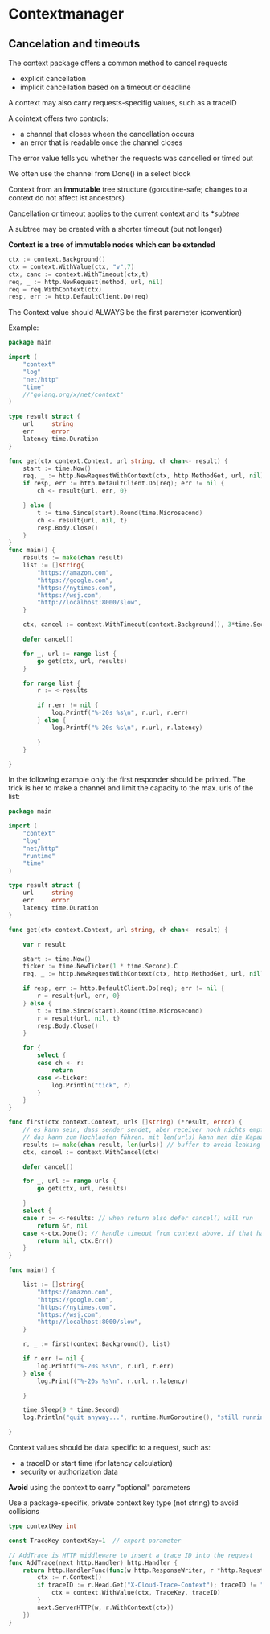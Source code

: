 # Contextmanager

## Cancelation and timeouts

The context package offers a common method to cancel requests
* explicit cancellation
* implicit cancellation based on a timeout or deadline

A context may also carry requests-specifig values, such as a traceID

A cointext offers two controls: 
* a channel that closes wheen the cancellation occurs
* an error that is readable once the channel closes

The error value tells you whether the requests was cancelled or timed out

We often use the channel from Done() in a select block

Context from an **immutable** tree structure (goroutine-safe; changes to a context do not affect ist ancestors)

Cancellation or timeout applies to the current context and its **subtree*

A subtree may be created with a shorter timeout (but not longer)

**Context is a tree of immutable nodes which can be extended**

```go
ctx := context.Background()
ctx = context.WithValue(ctx, "v",7)
ctx, canc := context.WithTimeout(ctx,t)
req, _ := http.NewRequest(method, url, nil)
req = req.WithContext(ctx)
resp, err := http.DefaultClient.Do(req)
```

The Context value should ALWAYS be the first parameter (convention)

Example:
```go
package main

import (
	"context"
	"log"
	"net/http"
	"time"
	//"golang.org/x/net/context"
)

type result struct {
	url     string
	err     error
	latency time.Duration
}

func get(ctx context.Context, url string, ch chan<- result) {
	start := time.Now()
	req, _ := http.NewRequestWithContext(ctx, http.MethodGet, url, nil)
	if resp, err := http.DefaultClient.Do(req); err != nil {
		ch <- result{url, err, 0}

	} else {
		t := time.Since(start).Round(time.Microsecond)
		ch <- result{url, nil, t}
		resp.Body.Close()
	}
}
func main() {
	results := make(chan result)
	list := []string{
		"https://amazon.com",
		"https://google.com",
		"https://nytimes.com",
		"https://wsj.com",
		"http://localhost:8000/slow",
	}

	ctx, cancel := context.WithTimeout(context.Background(), 3*time.Second)

	defer cancel()

	for _, url := range list {
		go get(ctx, url, results)
	}

	for range list {
		r := <-results

		if r.err != nil {
			log.Printf("%-20s %s\n", r.url, r.err)
		} else {
			log.Printf("%-20s %s\n", r.url, r.latency)

		}
	}

}
```

In the following example only the first responder should be printed. The trick is her to make a channel and limit the capacity to the max. urls of the list:

```go
package main

import (
	"context"
	"log"
	"net/http"
	"runtime"
	"time"
)

type result struct {
	url     string
	err     error
	latency time.Duration
}

func get(ctx context.Context, url string, ch chan<- result) {

	var r result

	start := time.Now()
	ticker := time.NewTicker(1 * time.Second).C
	req, _ := http.NewRequestWithContext(ctx, http.MethodGet, url, nil)

	if resp, err := http.DefaultClient.Do(req); err != nil {
		r = result{url, err, 0}
	} else {
		t := time.Since(start).Round(time.Microsecond)
		r = result{url, nil, t}
		resp.Body.Close()
	}

	for {
		select {
		case ch <- r:
			return
		case <-ticker:
			log.Println("tick", r)
		}
	}
}

func first(ctx context.Context, urls []string) (*result, error) {
	// es kann sein, dass sender sendet, aber receiver noch nichts empfängt, weil noch nicht gestartet.
	// das kann zum Hochlaufen führen. mit len(urls) kann man die Kapazität begrenzen
	results := make(chan result, len(urls)) // buffer to avoid leaking
	ctx, cancel := context.WithCancel(ctx)

	defer cancel()

	for _, url := range urls {
		go get(ctx, url, results)

	}
	select {
	case r := <-results: // when return also defer cancel() will run
		return &r, nil
	case <-ctx.Done(): // handle timeout from context above, if that happens. I have to handle this
		return nil, ctx.Err()
	}
}

func main() {

	list := []string{
		"https://amazon.com",
		"https://google.com",
		"https://nytimes.com",
		"https://wsj.com",
		"http://localhost:8000/slow",
	}

	r, _ := first(context.Background(), list)

	if r.err != nil {
		log.Printf("%-20s %s\n", r.url, r.err)
	} else {
		log.Printf("%-20s %s\n", r.url, r.latency)

	}

	time.Sleep(9 * time.Second)
	log.Println("quit anyway...", runtime.NumGoroutine(), "still running")

}
```



Context values should be data specific to a request, such as:
* a traceID or start time (for latency calculation)
* security or authorization data

**Avoid** using the context to carry "optional" parameters

Use a package-specifix, private context key type (not string) to avoid collisions
```go
type contextKey int

const TraceKey contextKey=1  // export parameter

// AddTrace is HTTP middleware to insert a trace ID into the request
func AddTrace(next http.Handler) http.Handler {
	return http.HandlerFunc(func(w http.ResponseWriter, r *http.Request){
		ctx := r.Context()
		if traceID := r.Head.Get("X-Cloud-Trace-Context"); traceID != "" {
			ctx = context.WithValue(ctx, TraceKey, traceID)
		}
		next.ServerHTTP(w, r.WithContext(ctx))
	})
}
```


